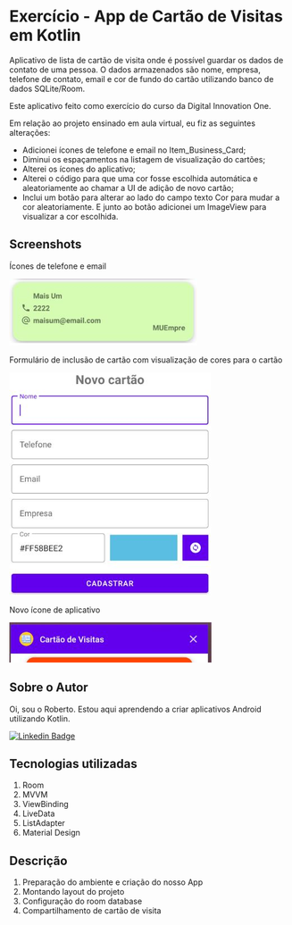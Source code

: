

# Exercício - App de Cartão de Visitas em Kotlin

Aplicativo de lista de cartão de visita onde é possível guardar os dados de contato de uma pessoa. O dados armazenados são nome, empresa, telefone de contato, email e cor de fundo do cartão utilizando banco de dados SQLite/Room.

Este aplicativo feito como exercício do curso da Digital Innovation One.

Em relação ao projeto ensinado em aula virtual, eu fiz as seguintes alterações:

- Adicionei ícones de telefone e email no Item_Business_Card;
- Diminui os espaçamentos na listagem de visualização do cartões;
- Alterei os ícones do aplicativo;
- Alterei o código para que uma cor fosse escolhida automática e aleatoriamente ao chamar a UI de adição de novo cartão;
- Inclui um botão para alterar ao lado do campo texto Cor para mudar a cor aleatoriamente. E junto ao botão adicionei um ImageView para visualizar a cor escolhida.



## Screenshots

Ícones de telefone e email

![ícones de teefone e email](cartao1.jpg)



Formulário de inclusão de cartão com visualização de cores para o cartão

![tela de inclusão de cartão](cartao2.jpg)



Novo ícone de aplicativo

![](cartao3.jpg)



## Sobre o Autor

Oi, sou o Roberto. Estou aqui aprendendo a criar aplicativos Android utilizando Kotlin.

[![Linkedin Badge](https://img.shields.io/badge/-Roberto_Araki-blue?style=flat-square&logo=Linkedin&logoColor=white&link=https://www.linkedin.com/in/roberto-araki-3689a3176)](https://www.linkedin.com/in/roberto-araki-3689a3176) 





## Tecnologias utilizadas

1. Room
2. MVVM
3. ViewBinding
4. LiveData
5. ListAdapter
6. Material Design



## Descrição

1. Preparação do ambiente e criação do nosso App
3. Montando layout do projeto
5. Configuração do room database
7. Compartilhamento de cartão de visita

